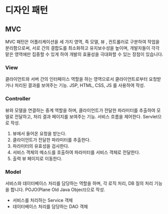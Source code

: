 # 디자인 패턴
## MVC
MVC 패턴은 어플리케이션을 세 가지 영역, 즉 모델, 뷰 , 컨트롤러로 구분하여 작업을 분리함으로써, 서로 간의 결합도를 최소화하고 유지보수성을 높이며,
 개발자들이 각각 맡은 영역에만 집중할 수 있게 하여 개발의 효율성을 극대화할 수 있는 장점이 있습니다.

### View
클라이언트와 서버 간의 인터페이스 역할을 하는 영역으로서 클라이언트로부터 요청받거나 처리된 결과를 보여주는 기능. JSP, HTML, CSS, JS 를 사용하여 작성.

### Controller
뷰와 모델을 연결하는 중계 역할을 하며, 클라이언트가 전달한 파라미터를 추출하여 모델로 전달하고, 처리 결과 페이지를 보여주는 기능. 서비스 흐름을 제어한다. Servlet으로 작성.
1. 뷰에서 들어온 요청을 받는다.
2. 클라이언트가 전달한 파라미터를 추출한다.
3. 파라미터의 유효성을 검사한다.
4. 서비스 객체의 메소드를 호출하여 파라미터를 서비스 객체로 전달한다.
5. 출력 뷰 페이지로 이동한다.

### Model
서비스와 데이터베이스 처리를 담당하는 역할을 하며, 각 로직 처리, DB 질의 처리 기능을 합니다. POJO(Plane Old Java Object)으로 작성.
- 서비스를 처리하는 Service 객체
- 데이터베이스 처리를 담당하는 DAO 객체
